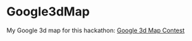 # Google3dMap
My Google 3d map for this hackathon: [Google 3d Map Contest](https://mapsplatform.google.com/resources/blog/join-the-google-photorealistic-3d-maps-challenge/)

